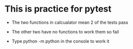 # This is practice for pytest
- The two functions in calcualator mean 2 of the tests pass

- The other two have no functions to work them so fail

- Type python -m python in the console to work it 